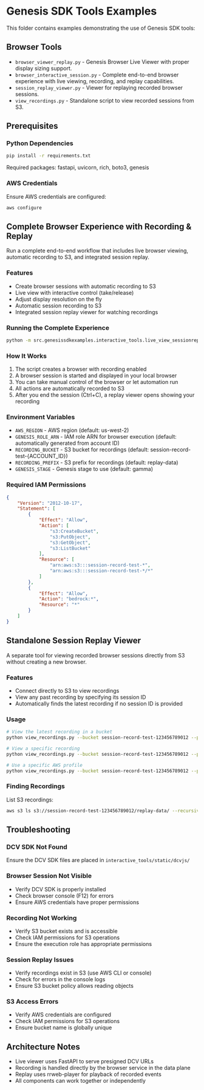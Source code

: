 # Genesis SDK Tools Examples

This folder contains examples demonstrating the use of Genesis SDK tools:

## Browser Tools

* `browser_viewer_replay.py` - Genesis Browser Live Viewer with proper display sizing support.
* `browser_interactive_session.py` - Complete end-to-end browser experience with live viewing, recording, and replay capabilities.
* `session_replay_viewer.py` - Viewer for replaying recorded browser sessions.
* `view_recordings.py` - Standalone script to view recorded sessions from S3.

## Prerequisites

### Python Dependencies
```bash
pip install -r requirements.txt
```

Required packages: fastapi, uvicorn, rich, boto3, genesis

### AWS Credentials
Ensure AWS credentials are configured:
```bash
aws configure
```

## Complete Browser Experience with Recording & Replay

Run a complete end-to-end workflow that includes live browser viewing, automatic recording to S3, and integrated session replay.

### Features
- Create browser sessions with automatic recording to S3
- Live view with interactive control (take/release)
- Adjust display resolution on the fly
- Automatic session recording to S3
- Integrated session replay viewer for watching recordings

### Running the Complete Experience
```bash
python -m src.genesissdkexamples.interactive_tools.live_view_sessionreplay.browser_interactive_session
```

### How It Works
1. The script creates a browser with recording enabled
2. A browser session is started and displayed in your local browser
3. You can take manual control of the browser or let automation run
4. All actions are automatically recorded to S3
5. After you end the session (Ctrl+C), a replay viewer opens showing your recording

### Environment Variables
- `AWS_REGION` - AWS region (default: us-west-2)
- `GENESIS_ROLE_ARN` - IAM role ARN for browser execution (default: automatically generated from account ID)
- `RECORDING_BUCKET` - S3 bucket for recordings (default: session-record-test-{ACCOUNT_ID})
- `RECORDING_PREFIX` - S3 prefix for recordings (default: replay-data)
- `GENESIS_STAGE` - Genesis stage to use (default: gamma)

### Required IAM Permissions
```json
{
    "Version": "2012-10-17",
    "Statement": [
        {
            "Effect": "Allow",
            "Action": [
                "s3:CreateBucket",
                "s3:PutObject",
                "s3:GetObject",
                "s3:ListBucket"
            ],
            "Resource": [
                "arn:aws:s3:::session-record-test-*",
                "arn:aws:s3:::session-record-test-*/*"
            ]
        },
        {
            "Effect": "Allow",
            "Action": "bedrock:*",
            "Resource": "*"
        }
    ]
}
```

## Standalone Session Replay Viewer

A separate tool for viewing recorded browser sessions directly from S3 without creating a new browser.

### Features
- Connect directly to S3 to view recordings
- View any past recording by specifying its session ID
- Automatically finds the latest recording if no session ID is provided

### Usage

```bash
# View the latest recording in a bucket
python view_recordings.py --bucket session-record-test-123456789012 --prefix replay-data

# View a specific recording
python view_recordings.py --bucket session-record-test-123456789012 --prefix replay-data --session 01JZVDG02M8MXZY2N7P3PKDQ74

# Use a specific AWS profile
python view_recordings.py --bucket session-record-test-123456789012 --prefix replay-data --profile my-profile
```

### Finding Recordings

List S3 recordings:
```bash
aws s3 ls s3://session-record-test-123456789012/replay-data/ --recursive
```

## Troubleshooting

### DCV SDK Not Found
Ensure the DCV SDK files are placed in `interactive_tools/static/dcvjs/`

### Browser Session Not Visible
- Verify DCV SDK is properly installed
- Check browser console (F12) for errors
- Ensure AWS credentials have proper permissions

### Recording Not Working
- Verify S3 bucket exists and is accessible
- Check IAM permissions for S3 operations
- Ensure the execution role has appropriate permissions

### Session Replay Issues
- Verify recordings exist in S3 (use AWS CLI or console)
- Check for errors in the console logs
- Ensure S3 bucket policy allows reading objects

### S3 Access Errors
- Verify AWS credentials are configured
- Check IAM permissions for S3 operations
- Ensure bucket name is globally unique

## Architecture Notes
- Live viewer uses FastAPI to serve presigned DCV URLs
- Recording is handled directly by the browser service in the data plane
- Replay uses rrweb-player for playback of recorded events
- All components can work together or independently